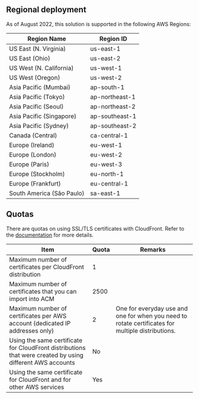 
## Regional deployment

As of August 2022, this solution is supported in the following AWS Regions: 

| Region Name | Region ID |
|----------|--------|
| US East (N. Virginia) | us-east-1
| US East (Ohio) | us-east-2
| US West (N. California) | us-west-1
| US West (Oregon) | us-west-2
| Asia Pacific (Mumbai) | ap-south-1
| Asia Pacific (Tokyo) | ap-northeast-1
| Asia Pacific (Seoul) | ap-northeast-2
| Asia Pacific (Singapore) | ap-southeast-1
| Asia Pacific (Sydney) | ap-southeast-2
| Canada (Central) | ca-central-1
| Europe (Ireland) | eu-west-1
| Europe (London) | eu-west-2
| Europe (Paris) | eu-west-3
| Europe (Stockholm) | eu-north-1
| Europe (Frankfurt) | eu-central-1
| South America (São Paulo) | sa-east-1


## Quotas

There are quotas on using SSL/TLS certificates with CloudFront. Refer to the [documentation](https://docs.aws.amazon.com/AmazonCloudFront/latest/DeveloperGuide/cnames-and-https-limits.html) for more details. 


|  Item  | Quota | Remarks | 
|  ----  | ----  | ----  |  
| Maximum number of certificates per CloudFront distribution | 1 |  |
| Maximum number of certificates that you can import into ACM | 2500 |  |
| Maximum number of certificates per AWS account (dedicated IP addresses only) | 2 | One for everyday use and one for when you need to rotate certificates for multiple distributions. |
| Using the same certificate for CloudFront distributions that were created by using different AWS accounts | No |  |
| Using the same certificate for CloudFront and for other AWS services | Yes |  |



